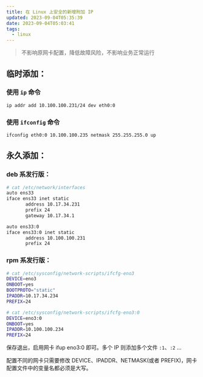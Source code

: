```yaml
---
title: 在 Linux 上安全的新增附加 IP
updated: 2023-09-04T05:35:39
date: 2023-09-04T05:03:41
tags:
  - linux
---
```


> 不影响原网卡配置，降低故障风险，不影响业务正常运行

## 临时添加：

### 使用 `ip` 命令

```bash
ip addr add 10.100.100.231/24 dev eth0:0
```

### 使用 `ifconfig` 命令

```bash
ifconfig eth0:0 10.100.100.235 netmask 255.255.255.0 up
```

## 永久添加：

### deb 系发行版：

```bash
# cat /etc/network/interfaces
auto ens33
iface ens33 inet static
       address 10.17.34.231
       prefix 24
       gateway 10.17.34.1

auto ens33:0
iface ens33:0 inet static
       address 10.100.100.231
       prefix 24
```

### rpm 系发行版：

```bash
# cat /etc/sysconfig/network-scripts/ifcfg-eno3
DEVICE=eno3
ONBOOT=yes
BOOTPROTO="static"
IPADDR=10.17.34.234
PREFIX=24

# cat /etc/sysconfig/network-scripts/ifcfg-eno3:0
DEVICE=eno3:0
ONBOOT=yes
IPADDR=10.100.100.234
PREFIX=24
```

保存退出，启用网卡 ifup eno3:0 即可。多个 IP 则添加多个文件 `:1`、`:2` ...

配置不同的网卡只需要修改 DEVICE、IPADDR、NETMASK(或者 PREFIX)，网卡配置文件中的变量名都必须是大写。
